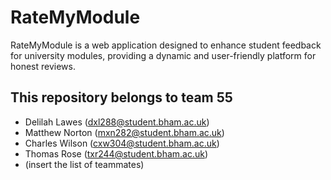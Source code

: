 # RateMyModule

RateMyModule is a web application designed to enhance student feedback for university modules,
providing a dynamic and user-friendly platform for honest reviews. 

## This repository belongs to team 55

- Delilah Lawes (dxl288@student.bham.ac.uk)
- Matthew Norton (mxn282@student.bham.ac.uk)
- Charles Wilson (cxw304@student.bham.ac.uk)
- Thomas Rose (txr244@student.bham.ac.uk)
- (insert the list of teammates)
